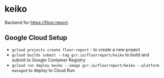 # keiko

Backend for https://floor.report.

## Google Cloud Setup

- `gcloud projects create floor-report` - to create a new project
- `gcloud builds submit --tag gcr.io/floorreport/keiko` to build and submit to Google Container Registry
- `gcloud run deploy keiko --image gcr.io/floorreport/keiko --platform managed` to deploy to Cloud Run
